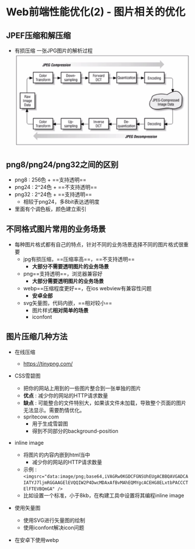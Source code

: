 # Web前端性能优化(2) - 图片相关的优化

## JPEF压缩和解压缩

- 有损压缩 一张JPG图片的解析过程
![Screen Shot 20200411 at 9.21.07 PM.png](../../documents/img/1586658129-29.png)

## png8/png24/png32之间的区别

- png8 : 256色 + ==支持透明==
- png24 : 2^24色 + ==不支持透明==
- png32 : 2^24色 + ==支持透明==
	- 相较于png24，多8bit表达透明度
- 里面有个调色板，颜色建立索引

## 不同格式图片常用的业务场景

- 每种图片格式都有自己的特点，针对不同的业务场景选择不同的图片格式很重要
	- jpg有损压缩，==压缩率高==，==不支持透明==
		- **大部分不需要透明图片的业务场景**
	- png==支持透明==，浏览器兼容好
		- **大部分需要透明图片的业务场景**
	- webp==压缩程度更好==，在ios webview有兼容性问题
		- **安卓全部**
	- svg矢量图，代码内嵌，==相对较小==
		- 图片样式**相对简单的场景**
		- iconfont

## 图片压缩几种方法

- 在线压缩
	- https://tinypng.com/
- CSS雪碧图
	- 把你的网站上用到的一些图片整合到一张单独的图片
	- **优点** : 减少你的网站的HTTP请求数量
	- **缺点** : 可能整合的文件特别大，如果该文件未加载，导致整个页面的图片无法显示。需要酌情优化。
	- spritecow.com
		- 用于生成雪碧图
		- 得到不同部分的background-position

- inline image
	- 将图片的内容内嵌到html当中
		- 减少你的网站的HTTP请求数量
	- 示例 : ```<imgsrc="data:image/png;base64,iVAGRw0KGDCFGNSUhEUgACBBQAVGADCAIATYJ7ljmRGGAAGElEVQQIW2P4DwcMDAxAfBvMAhEQMYgcACEHG8ELxtbPACCCTElFTEVBQmGA" />```
	- 比如设置一个标准，小于8kb，在构建工具中设置将其编程inline image

- 使用矢量图
	- 使用SVG进行矢量图的绘制
	- 使用iconfont解决icon问题

- 在安卓下使用webp